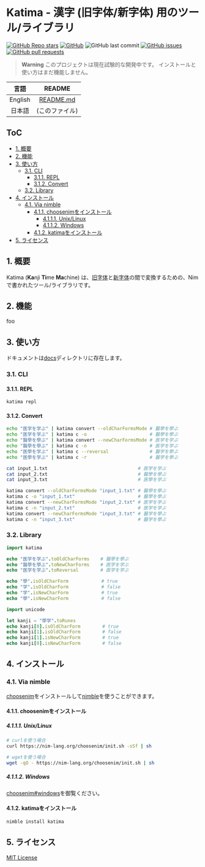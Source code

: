 # Katima - 漢字 (旧字体/新字体) 用のツール/ライブラリ <!-- omit in toc -->

[![GitHub Repo stars](https://img.shields.io/github/stars/lafixier/katima?style=for-the-badge)](https://github.com/lafixier/katima/stargazers)
[![GitHub](https://img.shields.io/github/license/lafixier/katima?style=for-the-badge)](https://github.com/lafixier/katima/blob/develop/LICENSE)
![GitHub last commit](https://img.shields.io/github/last-commit/lafixier/katima?style=for-the-badge)
[![GitHub issues](https://img.shields.io/github/issues/lafixier/katima?style=for-the-badge)](https://github.com/lafixier/katima/issues)
[![GitHub pull requests](https://img.shields.io/github/issues-pr-raw/lafixier/katima?style=for-the-badge)](https://github.com/lafixier/katima/pulls)

> **Warning**
> このプロジェクトは現在試験的な開発中です。
> インストールと使い方はまだ機能しません。

<!-- ここにGIFを挿入 -->

|  言語   |          README          |
| :-----: | :----------------------: |
| English | [README.md](./README.md) |
| 日本語  |      (このファイル)      |

## ToC <!-- omit in toc -->

- [1. 概要](#1-概要)
- [2. 機能](#2-機能)
- [3. 使い方](#3-使い方)
  - [3.1. CLI](#31-cli)
    - [3.1.1. REPL](#311-repl)
    - [3.1.2. Convert](#312-convert)
  - [3.2. Library](#32-library)
- [4. インストール](#4-インストール)
  - [4.1. Via nimble](#41-via-nimble)
    - [4.1.1. choosenimをインストール](#411-choosenimをインストール)
      - [4.1.1.1. Unix/Linux](#4111-unixlinux)
      - [4.1.1.2. Windows](#4112-windows)
    - [4.1.2. katimaをインストール](#412-katimaをインストール)
- [5. ライセンス](#5-ライセンス)

## 1. 概要

Katima (**Ka**nji **Ti**me **Ma**chine) は、[旧字体](https://ja.wikipedia.org/wiki/旧字体)と[新字体](https://ja.wikipedia.org/wiki/新字体)の間で変換するための、Nimで書かれたツール/ライブラリです。

## 2. 機能

foo

## 3. 使い方

ドキュメントは[docs](docs)ディレクトリに存在します。

### 3.1. CLI

#### 3.1.1. REPL

```bash
katima repl

```

#### 3.1.2. Convert

```bash
echo "医学を学ぶ" | katima convert --oldCharFormsMode # 醫學を學ぶ
echo "医学を学ぶ" | katima c -o                       # 醫學を學ぶ
echo "醫學を學ぶ" | katima convert --newCharFormsMode # 医学を学ぶ
echo "醫學を學ぶ" | katima c -n                       # 医学を学ぶ
echo "医學を学ぶ" | katima c --reversal               # 醫学を學ぶ
echo "医學を学ぶ" | katima c -r                       # 醫学を學ぶ
```

```bash
cat input_1.txt                                 # 医学を学ぶ
cat input_2.txt                                 # 醫學を學ぶ
cat input_3.txt                                 # 医學を学ぶ

katima convert --oldCharFormsMode "input_1.txt" # 醫學を學ぶ
katima c -o "input_1.txt"                       # 醫學を學ぶ
katima convert --newCharFormsMode "input_2.txt" # 医学を学ぶ
katima c -n "input_2.txt"                       # 医学を学ぶ
katima convert --newCharFormsMode "input_3.txt" # 醫学を學ぶ
katima c -n "input_3.txt"                       # 醫学を學ぶ
```

### 3.2. Library

```nim
import katima

echo "医学を学ぶ".toOldCharForms    # 醫學を學ぶ
echo "醫學を學ぶ".toNewCharForms    # 医学を学ぶ
echo "医学を学ぶ".toReversal        # 医学を学ぶ

echo "學".isOldCharForm            # true
echo "学".isOldCharForm            # false
echo "学".isNewCharForm            # true
echo "學".isNewCharForm            # false

import unicode

let kanji = "學学".toRunes
echo kanji[0].isOldCharForm        # true
echo kanji[1].isOldCharForm        # false
echo kanji[1].isNewCharForm        # true
echo kanji[0].isNewCharForm        # false
```

## 4. インストール

### 4.1. Via nimble

[choosenim](https://github.com/dom96/choosenim)をインストールして[nimble](https://github.com/nim-lang/nimble)を使うことができます。

#### 4.1.1. choosenimをインストール

##### 4.1.1.1. Unix/Linux

```bash
# curlを使う場合
curl https://nim-lang.org/choosenim/init.sh -sSf | sh

# wgetを使う場合
wget -qO - https://nim-lang.org/choosenim/init.sh | sh
```

##### 4.1.1.2. Windows

[choosenim#windows](https://github.com/dom96/choosenim#windows)を御覧ください。

#### 4.1.2. katimaをインストール

```bash
nimble install katima
```

## 5. ライセンス

[MIT License](LICENSE)
